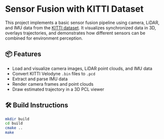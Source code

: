 # Sensor Fusion with KITTI Dataset

This project implements a basic sensor fusion pipeline using camera, LiDAR, and IMU data from the [KITTI dataset](http://www.cvlibs.net/datasets/kitti/). It visualizes synchronized data in 3D, overlays trajectories, and demonstrates how different sensors can be combined for environment perception.

## 📦 Features

- Load and visualize camera images, LiDAR point clouds, and IMU data
- Convert KITTI Velodyne `.bin` files to `.pcd`
- Extract and parse IMU data
- Render camera frames and point clouds
- Draw estimated trajectory in a 3D PCL viewer

## 🛠 Build Instructions

```bash
mkdir build
cd build
cmake ..
make
